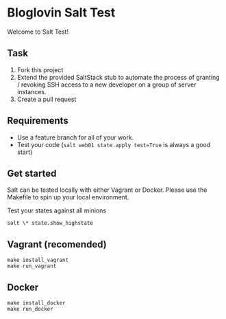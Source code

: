 Bloglovin Salt Test
==================

Welcome to Salt Test! 

## Task

1. Fork this project
2. Extend the provided SaltStack stub to automate the process of granting / revoking SSH access to a new developer on a group of server instances.
3. Create a pull request

## Requirements

- Use a feature branch for all of your work.
- Test your code (`salt web01 state.apply test=True` is always a good start)

## Get started

Salt can be tested locally with either Vagrant or Docker. Please use the Makefile to spin up your local environment. 

Test your states against all minions

```
salt \* state.show_highstate
```

## Vagrant (recomended)

```
make install_vagrant
make run_vagrant
```

## Docker

```
make install_docker
make run_docker
```
